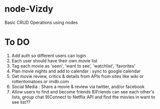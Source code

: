 # node-Vizdy
Basic CRUD Operations using nodes
# To DO
1) Add auth so different users can login
2) Each user should have their own movie list
3) Tag each movie as 'seen', 'want to see', 'watchlist', 'favorites'
4) Plan movie nights and add to calendar : sync to google calendar
5) Get movie review, critics & details from APIs from sites like wiki or rottentomatoes or imdb.com
6) Social Media : Share a movie & review via twitter, and/or facebook
7) Allow users to find and become friends
8)Friends can see each other's lists, group chat
9)Connect to Netflix API and find the movies in want to see list?? 
